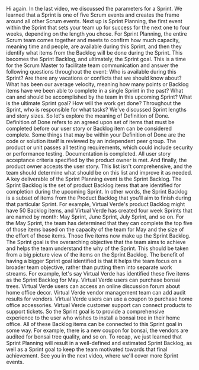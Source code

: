 Hi again. In the last video, we discussed the parameters for a Sprint. We
learned that a Sprint is one of five Scrum events and creates the frame around
all other Scrum events. Next up is Sprint Planning, the first event within the
Sprint that sets your team up for success for the next one to four weeks,
depending on the length you chose. For Sprint Planning, the entire Scrum team
comes together and meets to confirm how much capacity, meaning time and people,
are available during this Sprint, and then they identify what items from the
Backlog will be done during the Sprint. This becomes the Sprint Backlog, and
ultimately, the Sprint goal. This is a time for the Scrum Master to facilitate
team communication and answer the following questions throughout the event: Who
is available during this Sprint? Are there any vacations or conflicts that we
should know about? What has been our average velocity, meaning how many points
or Backlog items have we been able to complete in a single Sprint in the past?
What can and should be accomplished by the team in this upcoming Sprint? What is
the ultimate Sprint goal? How will the work get done? Throughout the Sprint, who
is responsible for what tasks? We've discussed Sprint lengths and story sizes.
So let's explore the meaning of Definition of Done. Definition of Done refers to
an agreed upon set of items that must be completed before our user story or
Backlog item can be considered complete. Some things that may be within your
Definition of Done are the code or solution itself is reviewed by an independent
peer group. The product or unit passes all testing requirements, which could
include security or performance testing. Documentation is completed. All user
story acceptance criteria specified by the product owner is met. And finally,
the product owner accepts the user story. This list isn't comprehensive, and the
team should determine what should be on this list and improve it as needed. A
key deliverable of the Sprint Planning event is the Sprint Backlog. The Sprint
Backlog is the set of product Backlog items that are identified for completion
during the upcoming Sprint. In other words, the Sprint Backlog is a subset of
items from the Product Backlog that you'll aim to finish during that particular
Sprint. For example, Virtual Verde's product Backlog might have 50 Backlog
items, and Virtual Verde has created four week Sprints that are named by month:
May Sprint, June Sprint, July Sprint, and so on. For the May Sprint, the team
has determined that they can complete the top five of those items based on the
capacity of the team for May and the size of the effort of those items. Those
five items now make up the Sprint Backlog. The Sprint goal is the overarching
objective that the team aims to achieve and helps the team understand the why of
the Sprint. This should be taken from a big picture view of the items on the
Sprint Backlog. The benefit of having a bigger Sprint goal identified is that it
helps the team focus on a broader team objective, rather than putting them into
separate work streams. For example, let's say Virtual Verde has identified these
five items as the Sprint Backlog for May. Virtual Verde users can purchase
bonsai trees. Virtual Verde users can access an online discussion forum about
home office decor. Virtual Verde vendor management team can add audit results
for vendors. Virtual Verde users can use a coupon to purchase home office
accessories. Virtual Verde customer support can connect products to support
tickets. So the Sprint goal is to provide a comprehensive experience to the user
who wishes to install a bonsai tree in their home office. All of these Backlog
items can be connected to this Sprint goal in some way. For example, there is a
new coupon for bonsai, the vendors are audited for bonsai tree quality, and so
on. To recap, we just learned that Sprint Planning will result in a well-defined
and estimated Sprint Backlog, as well as a Sprint goal to keep the team
motivated towards that final achievement. See you in the next video, where we'll
cover more Sprint events.